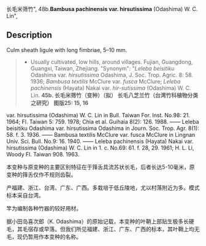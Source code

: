 长毛米筛竹",
48b.**Bambusa pachinensis var. hirsutissima** (Odashima) W. C. Lin",

## Description
Culm sheath ligule with long fimbriae, 5–10 mm.

> * Usually cultivated, low hills, around villages. Fujian, Guangdong, Guangxi, Taiwan, Zhejiang.
  "Synonym": "*Leleba beisitiku* Odashima var. *hirsutissima* Odashima, J. Soc. Trop. Agric. 8: 58. 1936; *Bambusa textilis* McClure var. *fusca* McClure; *Leleba pachinensis* (Hayata) Nakai var. *hir-sutissima* (Odashima) W. C. Lin.
**45b. 长毛米筛竹（变种）（拟）  长毛八芝兰竹（台湾竹科植物分类之研究）  图版25: 15, 16**

var. hirsutissima (Odashima) W. C. Lin in Bull. Taiwan For. Inst. No.98: 21. 1964; Fl. Taiwan 5: 759. 1978; Chia et al. Guihaia 8(2): 126. 1988. —— Leleba beisitiku Odashima var. hirsutissima Odashima in Journ. Soc. Trop. Agr. 8(1): 58. f. 3. 1936. —— Bambusa textilis McClure var. fusca McClure in Lingnan Univ. Sci. Bull. No.9: 16. 1940. —— Leleba pachinensis (Hayata) Nakai var. hirsutissima (Odashima) W. C. Lin in 1. c. No.69: 61. f. 28, 29. 1961; H. L. Li, Woody Fl. Taiwan 908. 1963.

本变种与原变种的主要区别特征在于箨舌具流苏状长毛，后者长达5-10毫米，原变种的箨舌仅作不规则齿裂。

产福建、浙江、台湾、广东、广西。多栽培于低丘陵地，尤以村落附近为多。模式标本采自台湾。

竿为编制各种竹器的较好用材。

据小田岛喜次郎（K. Odashima）的原始记载，本变种的叶鞘上部贴生极多长硬毛，其毛宿存或早落。但我们所见福建、浙江、广东、广西的标本，其叶鞘上均无毛，现仍暂用作本变种的名称。
